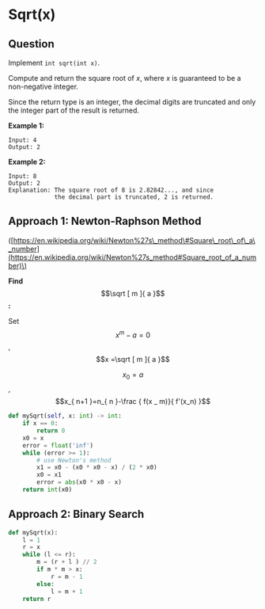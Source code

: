 # Sqrt\(x\)

## Question

Implement `int sqrt(int x)`.

Compute and return the square root of _x_, where _x_ is guaranteed to be a non-negative integer.

Since the return type is an integer, the decimal digits are truncated and only the integer part of the result is returned.

**Example 1:**

```text
Input: 4
Output: 2
```

**Example 2:**

```text
Input: 8
Output: 2
Explanation: The square root of 8 is 2.82842..., and since 
             the decimal part is truncated, 2 is returned.
```

## Approach 1: Newton-Raphson Method

\([https://en.wikipedia.org/wiki/Newton%27s\_method\#Square\_root\_of\_a\_number](https://en.wikipedia.org/wiki/Newton%27s_method#Square_root_of_a_number)\)

**Find** $$\sqrt [ m ]{ a }$$**:** 

Set $$x^m - a = 0 $$,  $$x =\sqrt [ m ]{ a }$$

$$x_0=a$$, $$x_{ n+1 }=n_{ n }-\frac { f(x _ m)}{ f'(x_n) }$$

```python
def mySqrt(self, x: int) -> int:
    if x == 0:
        return 0
    x0 = x
    error = float('inf')
    while (error >= 1):
        # use Newton's method
        x1 = x0 - (x0 * x0 - x) / (2 * x0)
        x0 = x1
        error = abs(x0 * x0 - x)
    return int(x0)
```

## Approach 2: Binary Search

```python
def mySqrt(x):
    l = 1
    r = x
    while (l <= r):
        m = (r + l ) // 2
        if m * m > x: 
            r = m - 1
        else:
            l = m + 1
    return r
```

